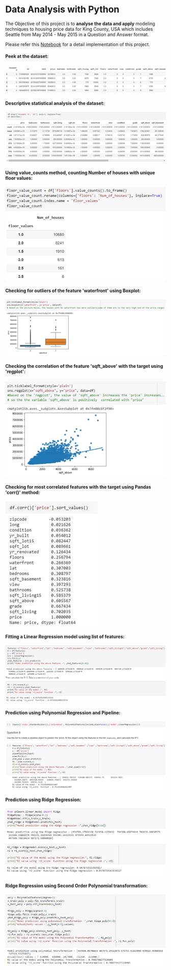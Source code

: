 
#  <b>Data Analysis with Python</b>


The Objective of this project is to <b>analyse the data and apply</b> modeling techniques to housing price data for King County, USA which includes Seattle from May 2014 - May 2015 in a Question and Answer format.


Please refer this <a href='https://github.com/J-R-1/J-R-1/blob/main/Data%20Analysis%20with%20Python/Data_Analysis_using_Python.ipynb'>Notebook</a> for a detail implementation of this project.


#### <b>Peek at the dataset</b>:

<img src='https://github.com/J-R-1/J-R-1/blob/main/Data%20Analysis%20with%20Python/Screenshot%20(323).png' />



#### <b>Descriptive statistical analysis of the dataset</b>:

<img src='https://github.com/J-R-1/J-R-1/blob/main/Data%20Analysis%20with%20Python/da_dsa.png' />



#### <b>Using value_counts method, counting Number of houses with unique floor values</b>:

<img src='https://github.com/J-R-1/J-R-1/blob/main/Data%20Analysis%20with%20Python/da_val_count.png' />



#### <b>Checking for outliers of the feature 'waterfront' using Boxplot</b>:

<img src='https://github.com/J-R-1/J-R-1/blob/main/Data%20Analysis%20with%20Python/da_box.png' />



#### <b>Checking the correlation of the feature 'sqft_above' with the target using 'regplot'</b>:

<img src='https://github.com/J-R-1/J-R-1/blob/main/Data%20Analysis%20with%20Python/da_regplot.png' />



#### <b>Checking for most correlated features with the target using Pandas 'corr()' method</b>:

<img src='https://github.com/J-R-1/J-R-1/blob/main/Data%20Analysis%20with%20Python/da_corr.png' />



#### <b>Fitting a Linear Regression model using list of features</b>:

<img src='https://github.com/J-R-1/J-R-1/blob/main/Data%20Analysis%20with%20Python/da_lr.png' />



#### <b>Prediction using Polynomial Regression and Pipeline</b>:

<img src='https://github.com/J-R-1/J-R-1/blob/main/Data%20Analysis%20with%20Python/Screenshot%20(330).png' />



#### <b>Prediction using Ridge Regression</b>:

<img src='https://github.com/J-R-1/J-R-1/blob/main/Data%20Analysis%20with%20Python/da_rr.png' />




#### <b>Ridge Regression using Second Order Polynomial transformation</b>:

<img src='https://github.com/J-R-1/J-R-1/blob/main/Data%20Analysis%20with%20Python/da_poly_second.png' />


